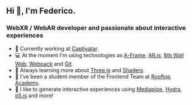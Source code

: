 ## Hi 👋, I'm Federico.

### WebXR / WebAR developer and passionate about interactive experiences

- 💼 Currently working at [Captivatar](https://www.captivatar.com/).
- 💻 At the moment I'm using technologies as [A-Frame](https://aframe.io/), [AR.js](https://ar-js-org.github.io/AR.js-Docs/), [8th Wall Web](https://github.com/8thwall/web), [Webpack](https://github.com/webpack/webpack) and [Git](https://git-scm.com/).
- 🌱 Always learning more about [Three.js](https://github.com/mrdoob/three.js/) and [Shaders](https://www.khronos.org/opengl/wiki/OpenGL_Shading_Language).
- 🔭 I’ve been a student member of the Frontend Team at [Rooftop Academy](https://github.com/RooftopAcademy).
- 👾 I like to generate interactive experiences using [Mediapipe](https://github.com/google/mediapipe), [Hydra](https://github.com/ojack/hydra), [p5.js](https://p5js.org/) and more!

<!--
**fl-martin/fl-martin** is a ✨ _special_ ✨ repository because its `README.md` (this file) appears on your GitHub profile.

Here are some ideas to get you started:


- 👯 I’m looking to collaborate on ...
- 🤔 I’m looking for help with ...
- 💬 Ask me about ...
- 📫 How to reach me: ...
- 😄 Pronouns: ...
- ⚡ Fun fact: ...
-->
